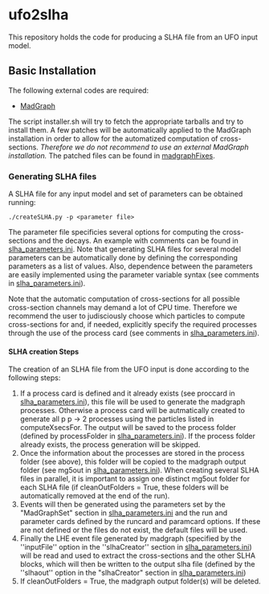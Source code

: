 # ufo2slha
This repository holds the code for producing a SLHA file from an UFO input model.

## Basic Installation ##

The following external codes are required:

  * [MadGraph](https://launchpad.net/mg5amcnlo)

The script installer.sh will try to fetch the appropriate tarballs and try to install them.
A few patches will be automatically applied to the MadGraph installation in order to allow for the automatized computation
of cross-sections. *Therefore we do not recommend to use an external MadGraph installation.*
The patched files can be found in [madgraphFixes](madgraphFixes).


### Generating SLHA files ###

A SLHA file for any input model and set of parameters can be 
obtained running:

``
./createSLHA.py -p <parameter file>
`` 

The parameter file specificies several options for computing the cross-sections and the decays.
An example with comments can be found in [slha_parameters.ini](slha_parameters.ini).
Note that generating SLHA files for several model parameters can be automatically
done by defining the corresponding parameters as a list of values. Also, dependence between the parameters
are easily implemented using the parameter variable syntax (see comments in [slha_parameters.ini](slha_parameters.ini)).

Note that the automatic computation of cross-sections for all possible
cross-section channels may demand a lot of CPU time. Therefore we recommend the user
to judisciously choose which particles to compute cross-sections for and, if needed,
explicitly specify the required processes through the use of the process
card (see comments in [slha_parameters.ini](slha_parameters.ini)).

#### SLHA creation Steps ####

The creation of an SLHA file from the UFO input is done according to the following steps:
  1. If a process card is defined and it already exists (see proccard in [slha_parameters.ini](slha_parameters.ini)), 
     this file will be used to generate the madgraph processes. Otherwise
     a process card will be autmatically created to generate all p p -> 2 processes using the particles listed in computeXsecsFor.
     The output will be saved  to the process folder 
     (defined by processFolder in [slha_parameters.ini](slha_parameters.ini)). If the process folder
     already exists, the process generation will be skipped.
  2. Once the information about the processes are stored in the process folder (see above), this folder will be copied
     to the madgraph output folder (see mg5out in [slha_parameters.ini](slha_parameters.ini)). When creating several SLHA
     files in parallel, it is important to assign one distinct mg5out folder for each SLHA file (if cleanOutFolders = True, these
     folders will be automatically removed at the end of the run).
  3. Events will then be generated using the parameters set by the "MadGraphSet" section in  [slha_parameters.ini](slha_parameters.ini)
     and the run and parameter cards defined by the runcard and paramcard options. If these are not defined or the files
     do not exist, the default files will be used.
  4. Finally the LHE event file generated by madgraph (specified by the ''inputFile'' option in the ''slhaCreator'' section 
     in  [slha_parameters.ini](slha_parameters.ini)) will be read and used to extract the cross-sections and the other SLHA blocks, which will then
     be written to the output slha file (defined by the ''slhaout'' option in the "slhaCreator" section 
     in  [slha_parameters.ini](slha_parameters.ini))
  5. If cleanOutFolders = True, the madgraph output folder(s) will be deleted.


